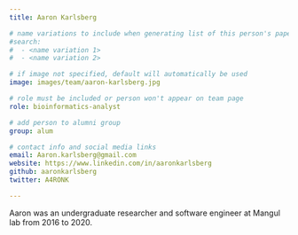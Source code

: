 ```yaml
---
title: Aaron Karlsberg

# name variations to include when generating list of this person's papers
#search:
#  - <name variation 1>
#  - <name variation 2>

# if image not specified, default will automatically be used
image: images/team/aaron-karlsberg.jpg

# role must be included or person won't appear on team page
role: bioinformatics-analyst

# add person to alumni group
group: alum

# contact info and social media links
email: Aaron.karlsberg@gmail.com
website: https://www.linkedin.com/in/aaronkarlsberg
github: aaronkarlsberg
twitter: A4RONK

---
```


Aaron was an undergraduate researcher and software engineer at Mangul lab from 2016 to 2020.
